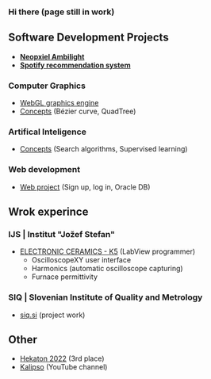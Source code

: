 ### Hi there (page still in work)

## Software Development Projects

- **[Neopxiel Ambilight](https://github.com/kalipso84/NeopixelAmbilight)**
- **[Spotify recommendation system](https://github.com/kalipso84/spotify-recommendation)**
  
### **Computer Graphics**
  - [WebGL graphics engine](https://github.com/kalipso84/webgl2-graphics-engine)
  - [Concepts](https://github.com/kalipso84/computer-graphics) (Bézier curve, QuadTree)

### **Artifical Inteligence**
  - [Concepts](https://github.com/kalipso84/artificial-intelligence) (Search algorithms, Supervised learning)

### **Web development**
  - [Web project](https://github.com/kalipso84/web-development) (Sign up, log in, Oracle DB)

## Wrok experince
### IJS | Institut "Jožef Stefan"
- [ELECTRONIC CERAMICS - K5](https://ijs.si/ijsw/Electronic%20Ceramics%20K5) (LabView programmer)
  - OscilloscopeXY user interface
  - Harmonics (automatic oscilloscope capturing)
  - Furnace permittivity
### SIQ | Slovenian Institute of Quality and Metrology
- [siq.si](https://www.siq.si/en/) (project work)
## Other
- [Hekaton 2022](https://www.irt3000.si/novice/2022032311575448/dir_2022_hekaton_novartisov_izziv/) (3rd place)
- [Kalipso](https://www.youtube.com/channel/UCi6t0dPDjME77OMITOasWBw) (YouTube channel)
